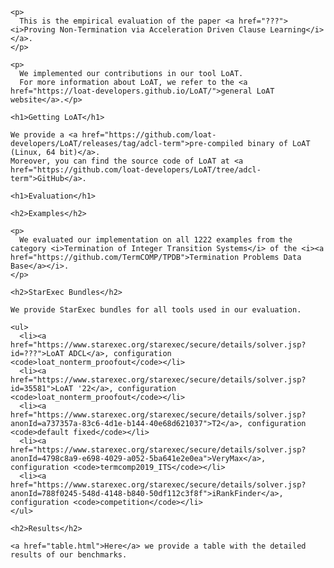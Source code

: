 <html>
  <head>
    <meta http-equiv="Content-Type" content="text/html;charset=utf-8" >
    <title>Proving Non-Termination via Acceleration Driven Clause Learning</title>
    <style>
      table, th, td {border: 1px solid black;}
      td {text-align: center;}
      p {text-align: justify;}
    </style>
  </head>
  <body>

    <p>
      This is the empirical evaluation of the paper <a href="???"><i>Proving Non-Termination via Acceleration Driven Clause Learning</i></a>.
    </p>

    <p>
      We implemented our contributions in our tool LoAT.
      For more information about LoAT, we refer to the <a href="https://loat-developers.github.io/LoAT/">general LoAT website</a>.</p>

    <h1>Getting LoAT</h1>

    We provide a <a href="https://github.com/loat-developers/LoAT/releases/tag/adcl-term">pre-compiled binary of LoAT (Linux, 64 bit)</a>.
    Moreover, you can find the source code of LoAT at <a href="https://github.com/loat-developers/LoAT/tree/adcl-term">GitHub</a>.

    <h1>Evaluation</h1>

    <h2>Examples</h2>

    <p>
      We evaluated our implementation on all 1222 examples from the category <i>Termination of Integer Transition Systems</i> of the <i><a href="https://github.com/TermCOMP/TPDB">Termination Problems Data Base</a></i>.
    </p>

    <h2>StarExec Bundles</h2>

    We provide StarExec bundles for all tools used in our evaluation.

    <ul>
      <li><a href="https://www.starexec.org/starexec/secure/details/solver.jsp?id=???">LoAT ADCL</a>, configuration <code>loat_nonterm_proofout</code></li>
      <li><a href="https://www.starexec.org/starexec/secure/details/solver.jsp?id=35581">LoAT '22</a>, configuration <code>loat_nonterm_proofout</code></li>
      <li><a href="https://www.starexec.org/starexec/secure/details/solver.jsp?anonId=a737357a-83c6-4d1e-b144-40e68d621037">T2</a>, configuration <code>default fixed</code></li>
      <li><a href="https://www.starexec.org/starexec/secure/details/solver.jsp?anonId=4798c8a9-e698-4029-a052-5ba641e2e0ea">VeryMax</a>, configuration <code>termcomp2019_ITS</code></li>
      <li><a href="https://www.starexec.org/starexec/secure/details/solver.jsp?anonId=788f0245-548d-4148-b840-50df112c3f8f">iRankFinder</a>, configuration <code>competition</code></li>
    </ul>

    <h2>Results</h2>

    <a href="table.html">Here</a> we provide a table with the detailed results of our benchmarks.

  </body>
</html>
